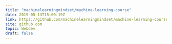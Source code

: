 ```yaml
---
title: "machinelearningmindset/machine-learning-course"
date: 2019-05-13T15:00:19Z
link: https://github.com/machinelearningmindset/machine-learning-course?utm_medium=RSS&utm_source=hune
site: github.com
topic: Webdev
draft: false
---
```


